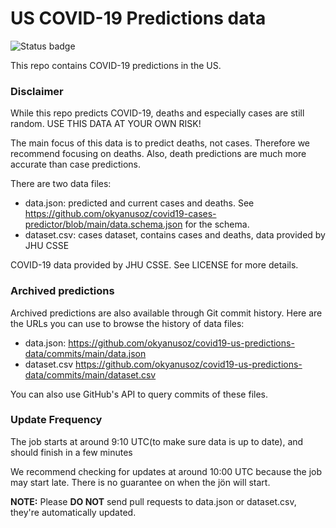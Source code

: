 # US COVID-19 Predictions data

![Status badge](https://github.com/okyanusoz/covid19-us-predictions-data/workflows/Update%20data/badge.svg)

This repo contains COVID-19 predictions in the US.

### Disclaimer

While this repo predicts COVID-19, deaths and especially cases are still random. USE THIS DATA AT YOUR OWN RISK!

The main focus of this data is to predict deaths, not cases. Therefore we recommend focusing on deaths. Also, death predictions are much more accurate than case predictions.

There are two data files:
- data.json: predicted and current cases and deaths. See https://github.com/okyanusoz/covid19-cases-predictor/blob/main/data.schema.json for the schema.
- dataset.csv: cases dataset, contains cases and deaths, data provided by JHU CSSE

COVID-19 data provided by JHU CSSE. See LICENSE for more details.

### Archived predictions

Archived predictions are also available through Git commit history. Here are the URLs you can use to browse the history of data files:
- data.json: https://github.com/okyanusoz/covid19-us-predictions-data/commits/main/data.json
- dataset.csv https://github.com/okyanusoz/covid19-us-predictions-data/commits/main/dataset.csv

You can also use GitHub's API to query commits of these files.

### Update Frequency
The job starts at around 9:10 UTC(to make sure data is up to date), and should finish in a few minutes

We recommend checking for updates at around 10:00 UTC because the job may start late. There is no guarantee on when the jön will start.

**NOTE:** Please **DO NOT** send pull requests to data.json or dataset.csv, they're automatically updated.
